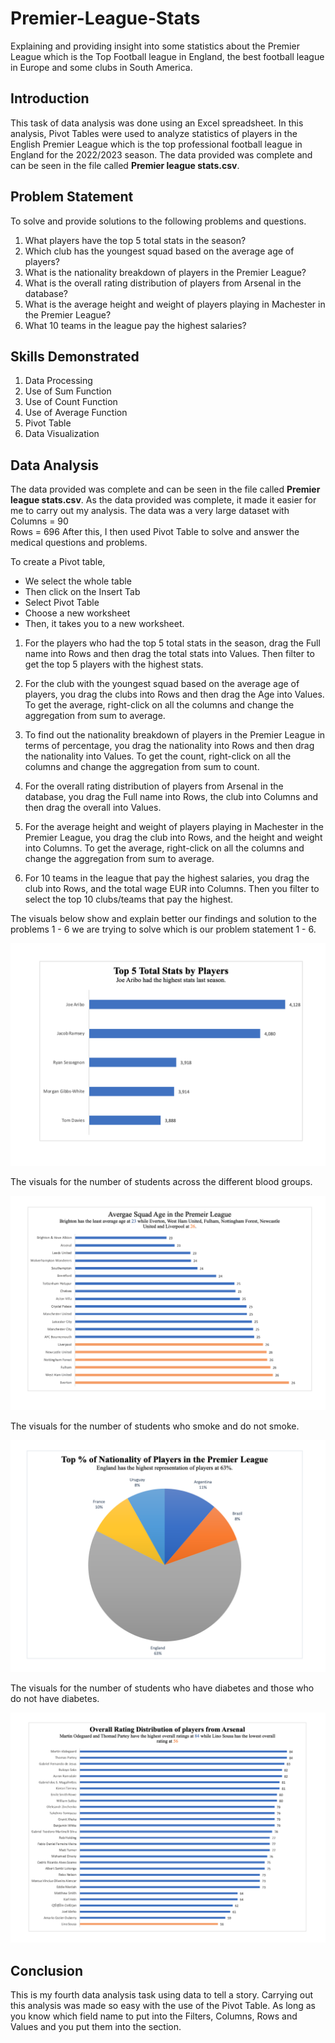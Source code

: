 # Premier-League-Stats
Explaining and providing insight into some statistics about the Premier League which is the Top Football league in England, the best football league in Europe and some clubs in South America.

## Introduction
This task of data analysis was done using an Excel spreadsheet. In this analysis, Pivot Tables were used to analyze statistics of players in the English Premier League which is the top professional football league in England for the 2022/2023 season. The data provided was complete and can be seen in the file called **Premier league stats.csv**.

## Problem Statement
To solve and provide solutions to the following problems and questions.
1. What players have the top 5 total stats in the season?
2. Which club has the youngest squad based on the average age of players?
3. What is the nationality breakdown of players in the Premier League?
4. What is the overall rating distribution of players from Arsenal in the database?
5. What is the average height and weight of players playing in Machester in the Premier League?
6. What 10 teams in the league pay the highest salaries?

## Skills Demonstrated
1. Data Processing
2. Use of Sum Function
3. Use of Count Function
4. Use of Average Function
5. Pivot Table
7. Data Visualization

## Data Analysis
The data provided was complete and can be seen in the file called **Premier league stats.csv**. As the data provided was complete, it made it easier for me to carry out my analysis. The data was a very large dataset with                                         
Columns = 90                                                                                                                      
Rows = 696
After this, I then used Pivot Table to solve and answer the medical questions and problems.

To create a Pivot table, 
- We select the whole table
- Then click on the Insert Tab
- Select Pivot Table
- Choose a new worksheet
- Then, it takes you to a new worksheet.



1. For the players who had the top 5 total stats in the season, drag the Full name into Rows and then drag the total stats into Values. Then filter to get the top 5 players with the highest stats.


2. For the club with the youngest squad based on the average age of players, you drag the clubs into Rows and then drag the Age into Values. To get the average, right-click on all the columns and change the aggregation from sum to average.


3. To find out the nationality breakdown of players in the Premier League in terms of percentage, you drag the nationality into Rows and then drag the nationality into Values. To get the count, right-click on all the columns and change the aggregation from sum to count.


4. For the overall rating distribution of players from Arsenal in the database, you drag the Full name into Rows, the club into Columns and then drag the overall into Values.


5. For the average height and weight of players playing in Machester in the Premier League, you drag the club into Rows, and the height and weight into Columns. To get the average, right-click on all the columns and change the aggregation from sum to average.


6. For 10 teams in the league that pay the highest salaries, you drag the club into Rows, and the total wage EUR into Columns. Then you filter to select the top 10 clubs/teams that pay the highest.



The visuals below show and explain better our findings and solution to the problems 1 - 6 we are trying to solve which is our problem statement 1 - 6.


![](visual1.png)

The visuals for the number of students across the different blood groups.

![](visual2.png)

The visuals for the number of students who smoke and do not smoke.

![](visual3.png)

The visuals for the number of students who have diabetes and those who do not have diabetes.

![](visual4.png)

## Conclusion
This is my fourth data analysis task using data to tell a story. Carrying out this analysis was made so easy with the use of the Pivot Table. As long as you know which field name to put into the Filters, Columns, Rows and Values and you put them into the section.


